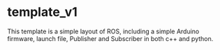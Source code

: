 # template_v1
This template is a simple layout of ROS, including a simple Arduino firmware, launch file, Publisher and Subscriber in both c++ and python.
